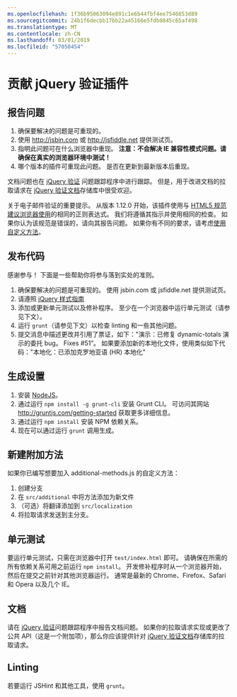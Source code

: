 ```yaml
---
ms.openlocfilehash: 1f36b95063094e891c1e6b44fbf4ee7546853d89
ms.sourcegitcommit: 24b1f6decbb17bb22a45166e5fdb0845c65af498
ms.translationtype: MT
ms.contentlocale: zh-CN
ms.lasthandoff: 03/01/2019
ms.locfileid: "57050454"
---
```

# <a name="contributing-to-the-jquery-validation-plugin"></a>贡献 jQuery 验证插件

## <a name="reporting-an-issue"></a>报告问题

1. 确保要解决的问题是可重现的。
2. 使用 http://jsbin.com 或 http://jsfiddle.net 提供测试页。
3. 指明此问题可在什么浏览器中重现。 **注意：不会解决 IE 兼容性模式问题。请确保在真实的浏览器环境中测试！**
4. 哪个版本的插件可重现此问题。 是否在更新到最新版本后重现。

文档问题也在 [jQuery 验证](https://github.com/jzaefferer/jquery-validation/issues) 问题跟踪程序中进行跟踪。
但是，用于改进文档的拉取请求在 [jQuery 验证文档](https://github.com/jzaefferer/validation-content)存储库中很受欢迎。

关于电子邮件验证的重要提示。 从版本 1.12.0 开始，该插件使用与 [HTML5 规范建议浏览器使用](https://html.spec.whatwg.org/multipage/forms.html#valid-e-mail-address)的相同的正则表达式。 我们将遵循其指示并使用相同的检查。 如果你认为该规范是错误的，请向其报告问题。 如果你有不同的要求，请考虑[使用自定义方法](http://jqueryvalidation.org/jQuery.validator.addMethod/)。

## <a name="contributing-code"></a>发布代码

感谢参与！ 下面是一些帮助你将参与落到实处的准则。

1. 确保要解决的问题是可重现的。 使用 jsbin.com 或 jsfiddle.net 提供测试页。
2. 请遵照 [jQuery 样式指南](http://contribute.jquery.com/style-guides/js)
3. 添加或更新单元测试以及修补程序。 至少在一个浏览器中运行单元测试（请参见下文）。
4. 运行 `grunt`（请参见下文）以检查 linting 和一些其他问题。
5. 提交消息中描述更改并引用了票证，如下："演示：已修复 dynamic-totals 演示的委托 bug。 Fixes #51”。 如果要添加新的本地化文件，使用类似如下代码："本地化：已添加克罗地亚语 (HR) 本地化"

## <a name="build-setup"></a>生成设置

1. 安装 [NodeJS](http://nodejs.org)。
2. 通过运行 `npm install -g grunt-cli` 安装 Grunt CLI。 可访问其网站 http://gruntjs.com/getting-started 获取更多详细信息。
3. 通过运行 `npm install` 安装 NPM 依赖关系。
4. 现在可以通过运行 `grunt` 调用生成。

## <a name="creating-a-new-additional-method"></a>新建附加方法

如果你已编写想要加入 additional-methods.js 的自定义方法：

1. 创建分支
2. 在 `src/additional` 中将方法添加为新文件
3. （可选）将翻译添加到 `src/localization`
4. 将拉取请求发送到主分支。

## <a name="unit-tests"></a>单元测试

要运行单元测试，只需在浏览器中打开 `test/index.html` 即可。 请确保在所需的所有依赖关系可用之前运行 `npm install`。
开发修补程序时从一个浏览器开始，然后在提交之前针对其他浏览器运行。 通常是最新的 Chrome、Firefox、Safari 和 Opera 以及几个 IE。

## <a name="documentation"></a>文档

请在 [jQuery 验证](https://github.com/jzaefferer/jquery-validation/issues)问题跟踪程序中报告文档问题。
如果你的拉取请求实现或更改了公共 API（这是一个附加项），那么你应该提供针对 [jQuery 验证文档](https://github.com/jzaefferer/validation-content)存储库的拉取请求。

## <a name="linting"></a>Linting

若要运行 JSHint 和其他工具，使用 `grunt`。

